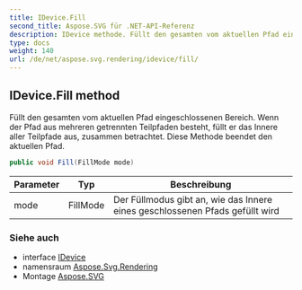 ```yaml
---
title: IDevice.Fill
second_title: Aspose.SVG für .NET-API-Referenz
description: IDevice methode. Füllt den gesamten vom aktuellen Pfad eingeschlossenen Bereich. Wenn der Pfad aus mehreren getrennten Teilpfaden besteht füllt er das Innere aller Teilpfade aus zusammen betrachtet. Diese Methode beendet den aktuellen Pfad.
type: docs
weight: 140
url: /de/net/aspose.svg.rendering/idevice/fill/
---
```

## IDevice.Fill method

Füllt den gesamten vom aktuellen Pfad eingeschlossenen Bereich. Wenn der Pfad aus mehreren getrennten Teilpfaden besteht, füllt er das Innere aller Teilpfade aus, zusammen betrachtet. Diese Methode beendet den aktuellen Pfad.

```csharp
public void Fill(FillMode mode)
```

| Parameter | Typ | Beschreibung |
| --- | --- | --- |
| mode | FillMode | Der Füllmodus gibt an, wie das Innere eines geschlossenen Pfads gefüllt wird |

### Siehe auch

* interface [IDevice](../)
* namensraum [Aspose.Svg.Rendering](../../idevice/)
* Montage [Aspose.SVG](../../../)


